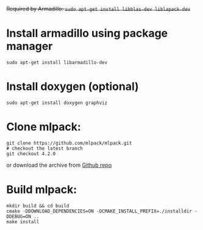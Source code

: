 ~~Required by Armadillo: `sudo apt-get install libblas-dev liblapack-dev`~~

# Install armadillo using package manager
```
sudo apt-get install libarmadillo-dev
```
# Install doxygen (optional)
```
sudo apt-get install doxygen graphviz
```
# Clone mlpack:
```
git clone https://github.com/mlpack/mlpack.git
# checkout the latest branch
git checkout 4.2.0
```
or download the archive from [Github repo](https://github.com/mlpack/mlpack/releases/tag/4.2.0)
# Build mlpack:
```
mkdir build && cd build
cmake -DDOWNLOAD_DEPENDENCIES=ON -DCMAKE_INSTALL_PREFIX=./installdir -DDEBUG=ON ..
make install
```
